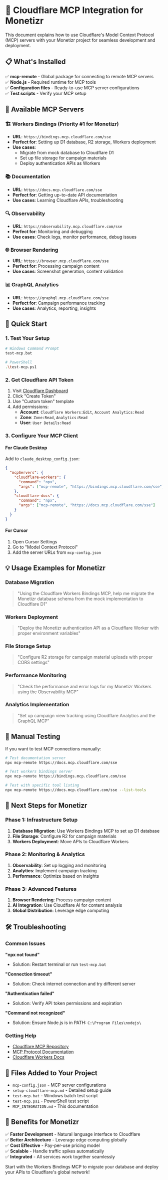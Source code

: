 # 🚀 Cloudflare MCP Integration for Monetizr

This document explains how to use Cloudflare's Model Context Protocol (MCP) servers with your Monetizr project for seamless development and deployment.

## 📋 What's Installed

✅ **mcp-remote** - Global package for connecting to remote MCP servers  
✅ **Node.js** - Required runtime for MCP tools  
✅ **Configuration files** - Ready-to-use MCP server configurations  
✅ **Test scripts** - Verify your MCP setup  

## 🔧 Available MCP Servers

### 🏗️ **Workers Bindings** (Priority #1 for Monetizr)
- **URL**: `https://bindings.mcp.cloudflare.com/sse`
- **Perfect for**: Setting up D1 database, R2 storage, Workers deployment
- **Use cases**: 
  - Migrate from mock database to Cloudflare D1
  - Set up file storage for campaign materials
  - Deploy authentication APIs as Workers

### 📚 **Documentation**
- **URL**: `https://docs.mcp.cloudflare.com/sse`
- **Perfect for**: Getting up-to-date API documentation
- **Use cases**: Learning Cloudflare APIs, troubleshooting

### 🔍 **Observability**
- **URL**: `https://observability.mcp.cloudflare.com/sse`
- **Perfect for**: Monitoring and debugging
- **Use cases**: Check logs, monitor performance, debug issues

### 🌐 **Browser Rendering**
- **URL**: `https://browser.mcp.cloudflare.com/sse`
- **Perfect for**: Processing campaign content
- **Use cases**: Screenshot generation, content validation

### 📊 **GraphQL Analytics**
- **URL**: `https://graphql.mcp.cloudflare.com/sse`
- **Perfect for**: Campaign performance tracking
- **Use cases**: Analytics, reporting, insights

## 🚀 Quick Start

### 1. Test Your Setup
```bash
# Windows Command Prompt
test-mcp.bat

# PowerShell
.\test-mcp.ps1
```

### 2. Get Cloudflare API Token
1. Visit [Cloudflare Dashboard](https://dash.cloudflare.com/profile/api-tokens)
2. Click "Create Token"
3. Use "Custom token" template
4. Add permissions:
   - **Account**: `Cloudflare Workers:Edit`, `Account Analytics:Read`
   - **Zone**: `Zone:Read`, `Analytics:Read`
   - **User**: `User Details:Read`

### 3. Configure Your MCP Client

#### For Claude Desktop
Add to `claude_desktop_config.json`:
```json
{
  "mcpServers": {
    "cloudflare-workers": {
      "command": "npx",
      "args": ["mcp-remote", "https://bindings.mcp.cloudflare.com/sse"]
    },
    "cloudflare-docs": {
      "command": "npx",
      "args": ["mcp-remote", "https://docs.mcp.cloudflare.com/sse"]
    }
  }
}
```

#### For Cursor
1. Open Cursor Settings
2. Go to "Model Context Protocol"
3. Add the server URLs from `mcp-config.json`

## 💡 Usage Examples for Monetizr

### Database Migration
> "Using the Cloudflare Workers Bindings MCP, help me migrate the Monetizr database schema from the mock implementation to Cloudflare D1"

### Workers Deployment
> "Deploy the Monetizr authentication API as a Cloudflare Worker with proper environment variables"

### File Storage Setup
> "Configure R2 storage for campaign material uploads with proper CORS settings"

### Performance Monitoring
> "Check the performance and error logs for my Monetizr Workers using the Observability MCP"

### Analytics Implementation
> "Set up campaign view tracking using Cloudflare Analytics and the GraphQL MCP"

## 🔧 Manual Testing

If you want to test MCP connections manually:

```bash
# Test documentation server
npx mcp-remote https://docs.mcp.cloudflare.com/sse

# Test workers bindings server
npx mcp-remote https://bindings.mcp.cloudflare.com/sse

# Test with specific tool listing
npx mcp-remote https://docs.mcp.cloudflare.com/sse --list-tools
```

## 🎯 Next Steps for Monetizr

### Phase 1: Infrastructure Setup
1. **Database Migration**: Use Workers Bindings MCP to set up D1 database
2. **File Storage**: Configure R2 for campaign materials
3. **Workers Deployment**: Move APIs to Cloudflare Workers

### Phase 2: Monitoring & Analytics
1. **Observability**: Set up logging and monitoring
2. **Analytics**: Implement campaign tracking
3. **Performance**: Optimize based on insights

### Phase 3: Advanced Features
1. **Browser Rendering**: Process campaign content
2. **AI Integration**: Use Cloudflare AI for content analysis
3. **Global Distribution**: Leverage edge computing

## 🛠️ Troubleshooting

### Common Issues

**"npx not found"**
- Solution: Restart terminal or run `test-mcp.bat`

**"Connection timeout"**
- Solution: Check internet connection and try different server

**"Authentication failed"**
- Solution: Verify API token permissions and expiration

**"Command not recognized"**
- Solution: Ensure Node.js is in PATH: `C:\Program Files\nodejs\`

### Getting Help

- [Cloudflare MCP Repository](https://github.com/cloudflare/mcp-server-cloudflare)
- [MCP Protocol Documentation](https://modelcontextprotocol.io/)
- [Cloudflare Workers Docs](https://developers.cloudflare.com/workers/)

## 📁 Files Added to Your Project

- `mcp-config.json` - MCP server configurations
- `setup-cloudflare-mcp.md` - Detailed setup guide
- `test-mcp.bat` - Windows batch test script
- `test-mcp.ps1` - PowerShell test script
- `MCP_INTEGRATION.md` - This documentation

## 🎉 Benefits for Monetizr

✅ **Faster Development** - Natural language interface to Cloudflare  
✅ **Better Architecture** - Leverage edge computing globally  
✅ **Cost Effective** - Pay-per-use pricing model  
✅ **Scalable** - Handle traffic spikes automatically  
✅ **Integrated** - All services work together seamlessly  

Start with the Workers Bindings MCP to migrate your database and deploy your APIs to Cloudflare's global network!
